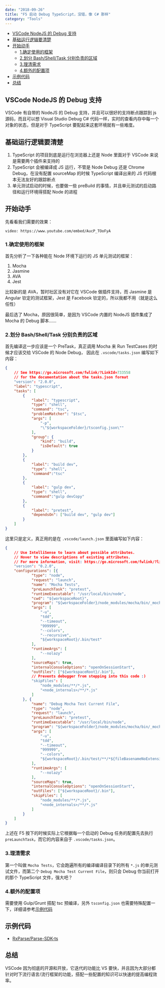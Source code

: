 ```yaml
---
date: "2018-09-26"
title: "F5 启动 Debug TypeScript，没错，像 C# 那样"
category: "Tools"
---
```


<!-- TOC -->

- [VSCode NodeJS 的 Debug 支持](#vscode-nodejs-%E7%9A%84-debug-%E6%94%AF%E6%8C%81)
- [基础运行逻辑要清楚](#%E5%9F%BA%E7%A1%80%E8%BF%90%E8%A1%8C%E9%80%BB%E8%BE%91%E8%A6%81%E6%B8%85%E6%A5%9A)
- [开始动手](#%E5%BC%80%E5%A7%8B%E5%8A%A8%E6%89%8B)
    - [1.确定使用的框架](#1%E7%A1%AE%E5%AE%9A%E4%BD%BF%E7%94%A8%E7%9A%84%E6%A1%86%E6%9E%B6)
    - [2.划分 Bash/Shell/Task 分别负责的区域](#2%E5%88%92%E5%88%86-bashshelltask-%E5%88%86%E5%88%AB%E8%B4%9F%E8%B4%A3%E7%9A%84%E5%8C%BA%E5%9F%9F)
    - [3.理清需求](#3%E7%90%86%E6%B8%85%E9%9C%80%E6%B1%82)
    - [4.额外的配置项](#4%E9%A2%9D%E5%A4%96%E7%9A%84%E9%85%8D%E7%BD%AE%E9%A1%B9)
- [示例代码](#%E7%A4%BA%E4%BE%8B%E4%BB%A3%E7%A0%81)
- [总结](#%E6%80%BB%E7%BB%93)

<!-- /TOC -->

## VSCode NodeJS 的 Debug 支持

VSCode 有自带的 NodeJS 的 Debug 支持，并且可以很好的支持断点跟踪到 js 源码，而且可以想 Visual Studio Debug C# 代码一样，实时的查看内存中每一个对象的状态，但是对于 TypeScript 要配起来这套环境就有一些难度。

## 基础运行逻辑要清楚

1. TypeScript 的项目到底是运行在浏览器上还是 Node 里面对于 VSCode 来说是需要两个插件来支持的
2. TypeScript 会被编译成 JS 运行，不管是 Node Debug 还是 Chrome Debug，在没有配置 sourceMap 的时候 TypeScript 编译出来的 JS 代码根本无法友好的跟踪断点
3. 单元测试启动的时候，也要做一些 preBuild 的事情，并且单元测试的启动路径和运行环境得搭配 Node 的进程


## 开始动手

先看看我们需要的效果：

`video: https://www.youtube.com/embed/AucP_TOoFyA`

### 1.确定使用的框架

首先分析了一下各种能在 Node 环境下运行的 JS 单元测试的框架：

1. Mocha
2. Jasmine
3. AVA
4. Jest

比较新的是 AVA，暂时社区没有对它在 VSCode 做插件支持，而 Jasmine 是 Angular 钦定的测试框架，Jest 是 Facebook 钦定的，所以我都不用（就是这么任性）

最后选了 Mocha，原因很简单，是因为 VSCode 内置的 NodeJS 插件集成了  Mocha 的 Debug 脚本……

### 2.划分 Bash/Shell/Task 分别负责的区域

首先编译这一步应该是一个 PreTask，真正调用 Mocha 来 Run TestCases 的时候才应该交给 VSCode 的 Node Debug，
因此在 `.vscode/tasks.json` 编写如下内容：


```json
{
    // See https://go.microsoft.com/fwlink/?LinkId=733558
    // for the documentation about the tasks.json format
    "version": "2.0.0",
    "label": "typescript",
    "tasks": [
        {
            "label": "typescript",
            "type": "shell",
            "command": "tsc",
            "problemMatcher": "$tsc",
            "args": [
                "-p",
                "\"${workspaceFolder}/tsconfig.json\""
            ],
            "group": {
                "kind": "build",
                "isDefault": true
            }
        },
        {
            "label": "build dev",
            "type": "shell",
            "command":"tsc"
        },
        {
            "label": "gulp dev",
            "type": "shell",
            "command":"gulp devCopy"
        },
        {
            "label": "pretest",
            "dependsOn": ["build dev", "gulp dev"]
        }
    ]
}
```

这里只是定义，真正用的是在 `.vscode/launch.json` 里面编写如下内容：


```json
{
    // Use IntelliSense to learn about possible attributes.
    // Hover to view descriptions of existing attributes.
    // For more information, visit: https://go.microsoft.com/fwlink/?linkid=830387
    "version": "0.2.0",
    "configurations": [{
            "type": "node",
            "request": "launch",
            "name": "Mocha Tests",
            "preLaunchTask": "pretest",
            "runtimeExecutable": "/usr/local/bin/node",
            "cwd": "${workspaceRoot}",
            "program": "${workspaceFolder}/node_modules/mocha/bin/_mocha",
            "args": [
                "-u",
                "tdd",
                "--timeout",
                "999999",
                "--colors",
                "--recursive",
                "${workspaceRoot}/.bin/test"
            ],
            "runtimeArgs": [
                "--nolazy"
            ],
            "sourceMaps": true,
            "internalConsoleOptions": "openOnSessionStart",
            "outFiles": ["${workspaceRoot}/.bin"],
            // Prevents debugger from stepping into this code :)
            "skipFiles": [
                "node_modules/**/*.js",
                "<node_internals>/**/*.js"
            ]
        }, {
            "name": "Debug Mocha Test Current File",
            "type": "node",
            "request": "launch",
            "preLaunchTask": "pretest",
            "runtimeExecutable": "/usr/local/bin/node",
            "program": "${workspaceFolder}/node_modules/mocha/bin/_mocha",
            "args": [
                "-u",
                "tdd",
                "--timeout",
                "999999",
                "--colors",
                "${workspaceRoot}/.bin/test/**/*${fileBasenameNoExtension}*.js",
            ],
            "runtimeArgs": [
                "--nolazy"
            ],
            "sourceMaps": true,
            "internalConsoleOptions": "openOnSessionStart",
            "outFiles": ["${workspaceRoot}/.bin"],
            "skipFiles": [
                "node_modules/**/*.js",
                "<node_internals>/**/*.js"
            ]
        }
    ]
}
```

上述在 F5 按下的时候实际上它根据每一个启动的 Debug 任务的配置先去执行 `preLaunchTask`，而它的内容来自于 `.vscode/tasks.json`。


### 3.理清需求

第一个叫做 `Mocha Tests`，它会跑遍所有的编译编译目录下的所有 `*.js` 的单元测试文件，而第二个 `Debug Mocha Test Current File`，则只会 Debug 你当前打开的那个 TypeScript 文件，强大吧？


### 4.额外的配置项

需要使用 Gulp/Grunt 搭配 tsc 预编译，另外 `tsconfig.json` 也需要特殊配置一下，详细请参考[示例代码](#示例代码)

## 示例代码

- [RxParse/Parse-SDK-ts](https://github.com/RxParse/Parse-SDK-ts)

## 总结

VSCode 因为彻底的开源和开放，它迭代的功能比 VS 要快，并且因为大部分都针对时下流行语言/流行框架的功能，搭配一些配置的知识可以快速的提高编程效率。




